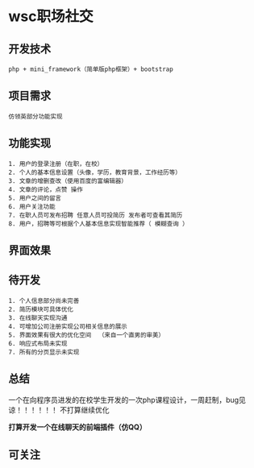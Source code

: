 # wsc职场社交
## 开发技术 
    php + mini_framework（简单版php框架）+ bootstrap
## 项目需求
    仿领英部分功能实现

## 功能实现
    1. 用户的登录注册（在职，在校）
    2. 个人的基本信息设置（头像，学历，教育背景，工作经历等）
    3. 文章的增删查改（使用百度的富编辑器）
    4. 文章的评论，点赞 操作
    5. 用户之间的留言
    6. 用户关注功能
    7. 在职人员可发布招聘 任意人员可投简历 发布者可查看其简历
    8. 用户，招聘等可根据个人基本信息实现智能推荐（ 模糊查询 ）
## 界面效果
     
## 待开发
    1. 个人信息部分尚未完善
    2. 简历模块可具体优化
    3. 在线聊天实现沟通
    4. 可增加公司注册实现公司相关信息的展示
    5. 界面效果有很大的优化空间  （来自一个直男的审美）
    6. 响应式布局未实现
    7. 所有的分页显示未实现
## 总结
   一个在向程序员进发的在校学生开发的一次php课程设计，一周赶制，bug见谅！！！！！！
   不打算继续优化 
   
   **打算开发一个在线聊天的前端插件（仿QQ）**
## 可关注
